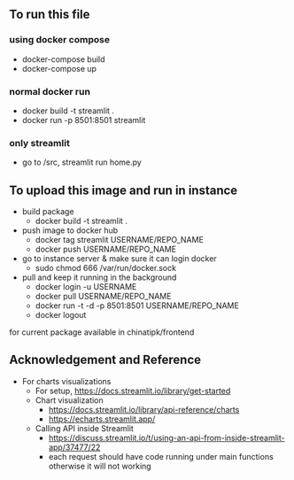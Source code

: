## To run this file
### using docker compose
- docker-compose build
- docker-compose up

### normal docker run
- docker build -t streamlit .
- docker run -p 8501:8501 streamlit

### only streamlit
- go to /src, streamlit run home.py

## To upload this image and run in instance
- build package
    - docker build -t streamlit .
- push image to docker hub
    - docker tag streamlit USERNAME/REPO_NAME
    - docker push USERNAME/REPO_NAME
- go to instance server & make sure it can login docker
    - sudo chmod 666 /var/run/docker.sock
- pull and keep it running in the background
    - docker login -u USERNAME
    - docker pull USERNAME/REPO_NAME
    - docker run -t -d -p 8501:8501 USERNAME/REPO_NAME
    - docker logout

for current package available in chinatipk/frontend

## Acknowledgement and Reference
- For charts visualizations
    - For setup, https://docs.streamlit.io/library/get-started
  - Chart visualization
    - https://docs.streamlit.io/library/api-reference/charts
    - https://echarts.streamlit.app/
  - Calling API inside Streamlit
    - https://discuss.streamlit.io/t/using-an-api-from-inside-streamlit-app/37477/22
    - each request should have code running under main functions otherwise it will not working